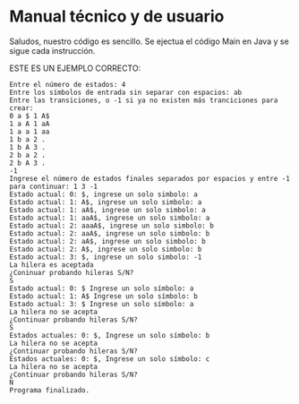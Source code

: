 # Manual técnico y de usuario
Saludos, nuestro código es sencillo. Se ejectua el código Main en Java y se sigue cada instrucción.

ESTE ES UN EJEMPLO CORRECTO:

	Entre el número de estados: 4
	Entre los símbolos de entrada sin separar con espacios: ab
	Entre las transiciones, o -1 si ya no existen más tranciciones para crear:
	0 a $ 1 A$
	1 a A 1 aA
	1 a a 1 aa
	1 b a 2 .
	1 b A 3 .
	2 b a 2 .
	2 b A 3 .
	-1
	Ingrese el número de estados finales separados por espacios y entre -1 para continuar: 1 3 -1
	Estado actual: 0: $, ingrese un solo simbolo: a
	Estado actual: 1: A$, ingrese un solo simbolo: a
	Estado actual: 1: aA$, ingrese un solo simbolo: a
	Estado actual: 1: aaA$, ingrese un solo simbolo: a
	Estado actual: 2: aaaA$, ingrese un solo simbolo: b
	Estado actual: 2: aaA$, ingrese un solo simbolo: b
	Estado actual: 2: aA$, ingrese un solo simbolo: b
	Estado actual: 2: A$, ingrese un solo simbolo: b
	Estado actual: 3: $, ingrese un solo simbolo: -1
	La hilera es aceptada
	¿Coninuar probando hileras S/N?
	S
	Estado actual: 0: $ Ingrese un solo símbolo: a
	Estado actual: 1: A$ Ingrese un solo símbolo: b
	Estado actual: 3: $ Ingrese un solo símbolo: a
	La hilera no se acepta
	¿Continuar probando hileras S/N?
	S
	Estados actuales: 0: $, Ingrese un solo símbolo: b
	La hilera no se acepta
	¿Continuar probando hileras S/N?
	Estados actuales: 0: $, Ingrese un solo símbolo: c
	La hilera no se acepta
	¿Continuar probando hileras S/N?
	N
	Programa finalizado.
